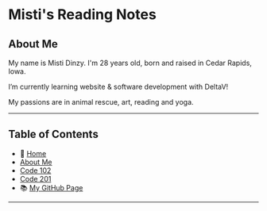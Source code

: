 
# Misti's Reading Notes

## About Me

My name is Misti Dinzy. I'm 28 years old, born and raised in Cedar Rapids, Iowa.

I’m currently learning website & software development with DeltaV!

My passions are in animal rescue, art, reading and yoga.

_____

## **Table of Contents**

- 🏡 [Home](/README.md)
- [About Me](https://mistidinzy.github.io/AboutMe/)
- [Code 102](102home.md)
- [Code 201](201home.md)
- 📚 [My GitHub Page](https://github.com/mistidinzy)

_____
